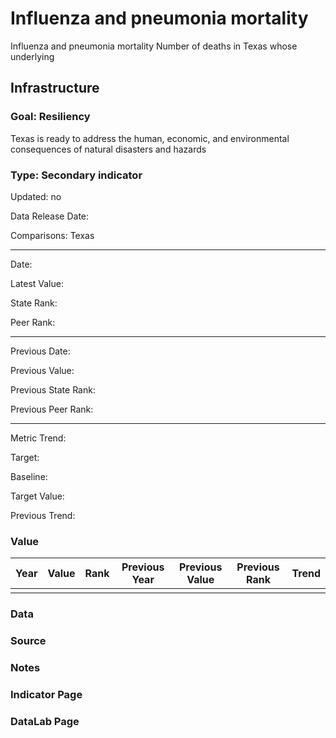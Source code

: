 # Influenza and pneumonia mortality

Influenza and pneumonia mortality Number of deaths in Texas whose underlying

## Infrastructure

### Goal: Resiliency

Texas is ready to address the human, economic, and environmental consequences of natural disasters and hazards

### Type: Secondary indicator

Updated: no

Data Release Date: 

Comparisons: Texas

----

Date: 

Latest Value: 

State Rank: 

Peer Rank: 


----

Previous Date: 

Previous Value:

Previous State Rank: 

Previous Peer Rank: 


----
Metric Trend: 

Target: 

Baseline: 

Target Value: 

Previous Trend: 



### Value

|Year         |  Value      | Rank        | Previous Year| Previous Value | Previous Rank  | Trend| 
| ----------- | ----------- | ----------- | ----------- | ----------- | ----------- | -----------|
|             |             |             |             |              |            |            |

### Data

### Source

### Notes



### Indicator Page


### DataLab Page




